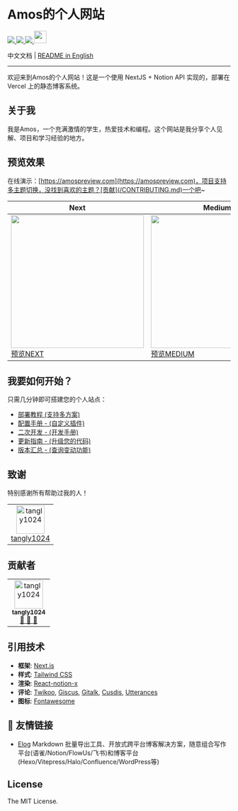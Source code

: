 # Amos的个人网站

<p>
  <a aria-label="GitHub commit activity" href="https://github.com/AmosProfile/AmosPersonalSite/commits/main" title="GitHub commit activity">
    <img src="https://img.shields.io/github/commit-activity/m/AmosProfile/AmosPersonalSite?style=for-the-badge"/>
  </a>
  <a aria-label="GitHub contributors" href="https://github.com/AmosProfile/AmosPersonalSite/graphs/contributors" title="GitHub contributors">
    <img src="https://img.shields.io/github/contributors/AmosProfile/AmosPersonalSite?color=orange&style=for-the-badge"/>
  </a>
  <a aria-label="Build status" href="#" title="Build status">
    <img src="https://img.shields.io/github/deployments/AmosProfile/AmosPersonalSite/Production?logo=Vercel&style=for-the-badge"/>
  </a>
  <a aria-label="Powered by Vercel" href="https://vercel.com" title="Powered by Vercel">
    <img src="https://www.datocms-assets.com/31049/1618983297-powered-by-vercel.svg" height="28"/>
  </a>
</p>

中文文档 | [README in English](./README_EN.md)

<hr/>

欢迎来到Amos的个人网站！这是一个使用 NextJS + Notion API 实现的，部署在 Vercel 上的静态博客系统。

## 关于我

我是Amos，一个充满激情的学生，热爱技术和编程。这个网站是我分享个人见解、项目和学习经验的地方。

## 预览效果

在线演示：[https://amospreview.com](https://amospreview.com)，项目支持多主题切换，没找到喜欢的主题？[贡献](/CONTRIBUTING.md)一个吧~

| Next | Medium | Hexo | Fukasawa |
|--|--|--|--|
| <img src='./docs/theme-next.png' width='300'/> [预览NEXT](https://amospreview.com/?theme=next)  | <img src='./docs/theme-medium.png' width='300'/> [预览MEDIUM](https://amospreview.com/?theme=medium) | <img src='./docs/theme-hexo.png' width='300'/> [预览HEXO](https://amospreview.com/?theme=hexo) | <img src='./docs/theme-fukasawa.png' width='300'/> [预览FUKASAWA](https://amospreview.com/?theme=fukasawa) |

## 我要如何开始？

只需几分钟即可搭建您的个人站点：

- [部署教程 (支持多方案)](https://docs.amos.com/) 
- [配置手册 - (自定义插件)](https://docs.amos.com/article/guide) 
- [二次开发 - (开发手册)](https://docs.amos.com/article/secondary-menu)
- [更新指南 - (升级您的代码)](https://docs.amos.com/article/how-to-update)
- [版本汇总 - (查询变动功能)](https://docs.amos.com/article/changelogs)

## 致谢
特别感谢所有帮助过我的人！

<table><tr align="left">
  <td align="center"><a href="https://github.com/tangly1024" title="tangly1024"><img src="https://avatars.githubusercontent.com/u/15920488" width="64px;" alt="tangly1024"/></a><br/><a href="https://github.com/tangly1024" title="tangly1024">tangly1024</a></td>
</tr></table>

## 贡献者

<table>
  <tr align="left">
  <td align="center">
    <a href="https://github.com/tangly1024" style="display:inline-block;width:80px"><img src="https://avatars.githubusercontent.com/u/15920488" width="64px;" alt="tangly1024"/><br/><sub><b>tangly1024</b></sub></a><br/><a href="https://github.com/AmosProfile/AmosPersonalSite/commits?author=tangly1024" title="Owner" >🎫 🔧 🐛</a>
  </td> 
  <!-- 添加其他贡献者 -->
</tr>
</table>

## 引用技术

- **框架**: [Next.js](https://nextjs.org)
- **样式**: [Tailwind CSS](https://www.tailwindcss.cn/)
- **渲染**: [React-notion-x](https://github.com/NotionX/react-notion-x)
- **评论**: [Twikoo](https://github.com/imaegoo/twikoo), [Giscus](https://giscus.app/zh-CN), [Gitalk](https://gitalk.github.io), [Cusdis](https://cusdis.com), [Utterances](https://utteranc.es)
- **图标**: [Fontawesome](https://fontawesome.com/v6/icons/)

## 🔗 友情链接
- [Elog](https://github.com/LetTTGACO/elog) Markdown 批量导出工具、开放式跨平台博客解决方案，随意组合写作平台(语雀/Notion/FlowUs/飞书)和博客平台(Hexo/Vitepress/Halo/Confluence/WordPress等)

## License

The MIT License.

